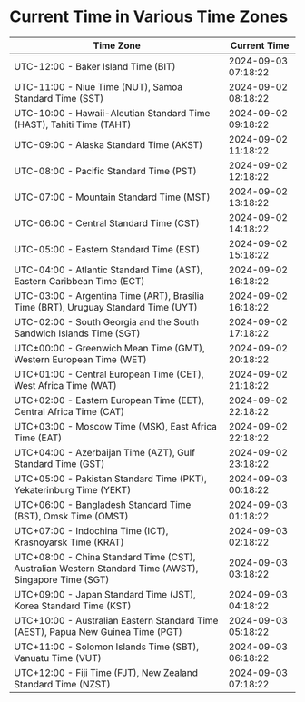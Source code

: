# Current Time in Various Time Zones

| Time Zone | Current Time |
|-----------|--------------|
| UTC-12:00 - Baker Island Time (BIT) | 2024-09-03 07:18:22 |
| UTC-11:00 - Niue Time (NUT), Samoa Standard Time (SST) | 2024-09-02 08:18:22 |
| UTC-10:00 - Hawaii-Aleutian Standard Time (HAST), Tahiti Time (TAHT) | 2024-09-02 09:18:22 |
| UTC-09:00 - Alaska Standard Time (AKST) | 2024-09-02 11:18:22 |
| UTC-08:00 - Pacific Standard Time (PST) | 2024-09-02 12:18:22 |
| UTC-07:00 - Mountain Standard Time (MST) | 2024-09-02 13:18:22 |
| UTC-06:00 - Central Standard Time (CST) | 2024-09-02 14:18:22 |
| UTC-05:00 - Eastern Standard Time (EST) | 2024-09-02 15:18:22 |
| UTC-04:00 - Atlantic Standard Time (AST), Eastern Caribbean Time (ECT) | 2024-09-02 16:18:22 |
| UTC-03:00 - Argentina Time (ART), Brasília Time (BRT), Uruguay Standard Time (UYT) | 2024-09-02 16:18:22 |
| UTC-02:00 - South Georgia and the South Sandwich Islands Time (SGT) | 2024-09-02 17:18:22 |
| UTC±00:00 - Greenwich Mean Time (GMT), Western European Time (WET) | 2024-09-02 20:18:22 |
| UTC+01:00 - Central European Time (CET), West Africa Time (WAT) | 2024-09-02 21:18:22 |
| UTC+02:00 - Eastern European Time (EET), Central Africa Time (CAT) | 2024-09-02 22:18:22 |
| UTC+03:00 - Moscow Time (MSK), East Africa Time (EAT) | 2024-09-02 22:18:22 |
| UTC+04:00 - Azerbaijan Time (AZT), Gulf Standard Time (GST) | 2024-09-02 23:18:22 |
| UTC+05:00 - Pakistan Standard Time (PKT), Yekaterinburg Time (YEKT) | 2024-09-03 00:18:22 |
| UTC+06:00 - Bangladesh Standard Time (BST), Omsk Time (OMST) | 2024-09-03 01:18:22 |
| UTC+07:00 - Indochina Time (ICT), Krasnoyarsk Time (KRAT) | 2024-09-03 02:18:22 |
| UTC+08:00 - China Standard Time (CST), Australian Western Standard Time (AWST), Singapore Time (SGT) | 2024-09-03 03:18:22 |
| UTC+09:00 - Japan Standard Time (JST), Korea Standard Time (KST) | 2024-09-03 04:18:22 |
| UTC+10:00 - Australian Eastern Standard Time (AEST), Papua New Guinea Time (PGT) | 2024-09-03 05:18:22 |
| UTC+11:00 - Solomon Islands Time (SBT), Vanuatu Time (VUT) | 2024-09-03 06:18:22 |
| UTC+12:00 - Fiji Time (FJT), New Zealand Standard Time (NZST) | 2024-09-03 07:18:22 |

